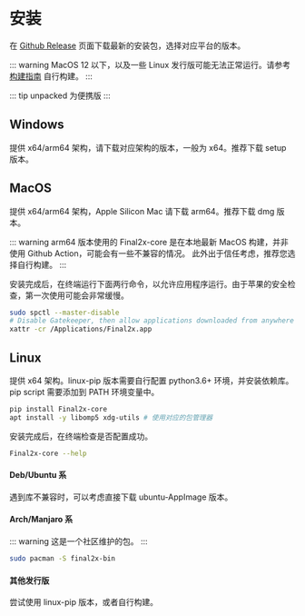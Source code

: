 # 安装
在 [Github Release](https://github.com/Tohrusky/Final2x/releases) 页面下载最新的安装包，选择对应平台的版本。

::: warning
MacOS 12 以下，以及一些 Linux 发行版可能无法正常运行。请参考 [构建指南](/zh/pages/build/) 自行构建。
:::

::: tip 
unpacked 为便携版 
:::

## Windows 
提供 x64/arm64 架构，请下载对应架构的版本，一般为 x64。推荐下载 setup 版本。

## MacOS
提供 x64/arm64 架构，Apple Silicon Mac 请下载 arm64。推荐下载 dmg 版本。

::: warning
arm64 版本使用的 Final2x-core 是在本地最新 MacOS 构建，并非使用 Github Action，可能会有一些不兼容的情况。
此外出于信任考虑，推荐您选择自行构建。
:::

安装完成后，在终端运行下面两行命令，以允许应用程序运行。由于苹果的安全检查，第一次使用可能会非常缓慢。

```bash
sudo spctl --master-disable
# Disable Gatekeeper, then allow applications downloaded from anywhere in System Preferences > Security & Privacy > General
xattr -cr /Applications/Final2x.app
```

## Linux
提供 x64 架构。linux-pip 版本需要自行配置 python3.6+ 环境，并安装依赖库。pip script 需要添加到 PATH 环境变量中。
```bash
pip install Final2x-core
apt install -y libomp5 xdg-utils # 使用对应的包管理器
```
安装完成后，在终端检查是否配置成功。
```bash
Final2x-core --help
```

#### Deb/Ubuntu 系
遇到库不兼容时，可以考虑直接下载 ubuntu-AppImage 版本。

#### Arch/Manjaro 系
::: warning
这是一个社区维护的包。
:::
```bash
sudo pacman -S final2x-bin
```

#### 其他发行版
尝试使用 linux-pip 版本，或者自行构建。
